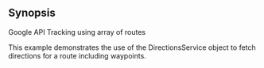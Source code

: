 ## Synopsis

Google API Tracking using array of routes

This example demonstrates the use of the DirectionsService object to fetch directions for a route including waypoints.
